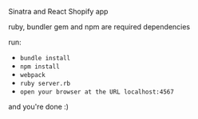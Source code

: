 Sinatra and React Shopify app

ruby, bundler gem and npm are required dependencies

run:
- `bundle install`
- `npm install`
- `webpack`
- `ruby server.rb`
- `open your browser at the URL localhost:4567`

and you're done :)
